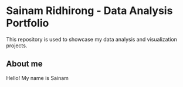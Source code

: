 # Sainam Ridhirong - Data Analysis Portfolio
This repository is used to showcase my data analysis and visualization projects.

## About me
Hello! My name is Sainam
